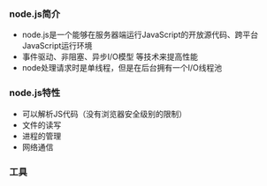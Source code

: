 ### node.js简介
* node.js是一个能够在服务器端运行JavaScript的开放源代码、跨平台JavaScript运行环境
* 事件驱动、非阻塞、异步I/O模型 等技术来提高性能
* node处理请求时是单线程，但是在后台拥有一个I/O线程池

### node.js特性
* 可以解析JS代码（没有浏览器安全级别的限制）
* 文件的读写
* 进程的管理
* 网络通信

### 工具